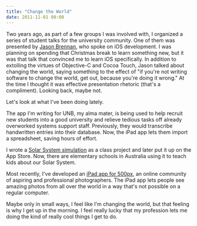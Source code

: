 ```yaml
---
title: "Change the World"
date: 2011-11-01 00:00
---
```


Two years ago, as part of a few groups I was involved with, I organized a series of student talks for the university community. One of them was presented by [Jason Brennan](http://nearthespeedoflight.com/about), who spoke on iOS development. I was planning on spending that Christmas break to learn something new, but it was that talk that convinced me to learn iOS specifically. In addition to extolling the virtues of Objective-C and Cocoa Touch, Jason talked about changing the world, saying something to the effect of "if you're not writing software to change the world, get out, because you're doing it wrong." At the time I thought it was effective presentation rhetoric (that's a compliment). Looking back, maybe not.

Let's look at what I've been doing lately.

The app I'm writing for UNB, my alma mater, is being used to help recruit new students into a good university and relieve tedious tasks off already overworked systems support staff. Previously, they would transcribe handwritten entries into their database. Now, the iPad app lets them import a spreadsheet, saving hours of effort.

I wrote a [Solar System simulation](http://ashfurrow.com/index.php/projects/solar-system-simulation/) as a class project and later put it up on the App Store. Now, there are elementary schools in Australia using it to teach kids about our Solar System.

Most recently, I've developed an [iPad app for 500px](http://500px.com/ipad), an online community of aspiring and professional photographers. The iPad app lets people see amazing photos from all over the world in a way that's not possible on a regular computer.

Maybe only in small ways, I feel like I'm changing the world, but that feeling is why I get up in the morning. I feel really lucky that my profession lets me doing the kind of really cool things I get to do.

<!-- more -->
